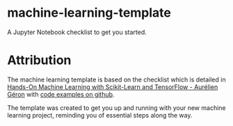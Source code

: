# machine-learning-template
A Jupyter Notebook checklist to get you started.

# Attribution
The machine learning template is based on the checklist which is detailed in [Hands-On Machine Learning with Scikit-Learn and TensorFlow - Aurélien Géron](http://shop.oreilly.com/product/0636920052289.do) with [code examples on github](https://github.com/ageron/handson-ml). 

The template was created to get you up and running with your new machine learning project, reminding you of essential steps along the way.

